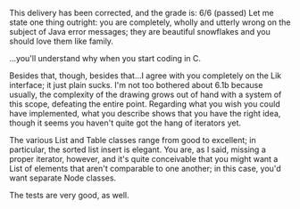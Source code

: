 This delivery has been corrected, and the grade is: 6/6 (passed)
Let me state one thing outright: you are completely, wholly and utterly wrong on the subject of Java error messages; they are beautiful snowflakes and you should love them like family.

...you'll understand why when you start coding in C.

Besides that, though, besides that...I agree with you completely on the Lik interface; it just plain sucks. I'm not too bothered about 6.1b because usually, the complexity of the drawing grows out of hand with a system of this scope, defeating the entire point. Regarding what you wish you could have implemented, what you describe shows that you have the right idea, though it seems you haven't quite got the hang of iterators yet.

The various List and Table classes range from good to excellent; in particular, the sorted list insert is elegant. You are, as I said, missing a proper iterator, however, and it's quite conceivable that you might want a List of elements that aren't comparable to one another; in this case, you'd want separate Node classes.

The tests are very good, as well.